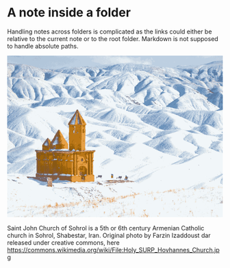 # A note inside a folder

Handling notes across folders is complicated as the links could either be relative to the current note or to the root folder.
Markdown is not supposed to handle absolute paths.

![Hovhannes Church](./Holy_SURP_Hovhannes_Church.png)

Saint John Church of Sohrol is a 5th or 6th century Armenian Catholic church in Sohrol, Shabestar, Iran.
Original photo by Farzin Izaddoust dar released under creative commons, here https://commons.wikimedia.org/wiki/File:Holy_SURP_Hovhannes_Church.jpg
